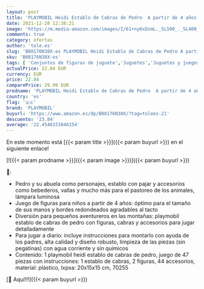 ```yaml
---
layout: post
title: 'PLAYMOBIL Heidi Establo de Cabras de Pedro  A partir de 4 años  70255 '
date: 2021-12-28 12:38:21
image: 'https://m.media-amazon.com/images/I/61+ny6xDzmL._SL500_._SL400_.jpg'
comments: true
category: ofertas
author: 'tole.es'
slug: 'B08176N38X-es PLAYMOBIL Heidi Establo de Cabras de Pedro A partir de 4...'
sku: 'B08176N38X-es'
tags: [ 'Conjuntos de figuras de juguete','Juguetes','Juguetes y juegos','Muñecos y figuras','playmobil', ]
actualPrice: 22.84 EUR
currency: EUR
price: 22.84
comparePrice: 29.99 EUR
prodname: 'PLAYMOBIL Heidi Establo de Cabras de Pedro  A partir de 4 años  70255 '
country: 'es'
flag: '🇪🇸'
brand: 'PLAYMOBIL'
buyurl: 'https://www.amazon.es/dp/B08176N38X/?tag=tolees-21'
descuento: '23.84'
average: '22.4546153846154'
---
```


En este momento está [{{< param title >}}]({{< param buyurl >}}) en el siguiente enlace!

[![{{< param prodname >}}]({{< param image >}})]({{< param buyurl >}})

🔎:

- Pedro y su abuela como personajes, establo con pajar y accesorios como bebederos, vallas y mucho más para el pastoreo de los animales, lámpara luminosa
- Juego de figuras para niños a partir de 4 años: óptimo para el tamaño de sus manos y bordes redondeados agradables al tacto
- Diversión para pequeños aventureros en las montañas: playmobil establo de cabras de pedro con figuras, cabras y accesorios para jugar detalladamente
- Para jugar a diario: incluye instrucciones para montarlo con ayuda de los padres, alta calidad y diseño robusto, limpieza de las piezas (sin pegatinas) con agua corriente y sin químicos
- Contenido: 1 playmobil heidi establo de cabras de pedro, juego de 47 piezas con instrucciones: 1 establo de cabras, 2 figuras, 44 accesorios, material: plástico, lxpxa: 20x15x15 cm, 70255

[🛒 Aquí!!!]({{< param buyurl >}})
